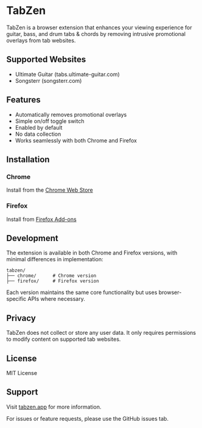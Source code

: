 # TabZen

TabZen is a browser extension that enhances your viewing experience for guitar, bass, and drum tabs & chords by removing intrusive promotional overlays from tab websites.

## Supported Websites
- Ultimate Guitar (tabs.ultimate-guitar.com)
- Songsterr (songsterr.com)

## Features
- Automatically removes promotional overlays
- Simple on/off toggle switch
- Enabled by default
- No data collection
- Works seamlessly with both Chrome and Firefox

## Installation

### Chrome
Install from the [Chrome Web Store](https://chrome.google.com/webstore/detail/tabzen/your-extension-id)

### Firefox
Install from [Firefox Add-ons](https://addons.mozilla.org/en-US/firefox/addon/tabzen)

## Development

The extension is available in both Chrome and Firefox versions, with minimal differences in implementation:

```
tabzen/
├── chrome/      # Chrome version
├── firefox/     # Firefox version
```

Each version maintains the same core functionality but uses browser-specific APIs where necessary.

## Privacy
TabZen does not collect or store any user data. It only requires permissions to modify content on supported tab websites.

## License
MIT License

## Support
Visit [tabzen.app](https://tabzen.app) for more information.

For issues or feature requests, please use the GitHub issues tab.